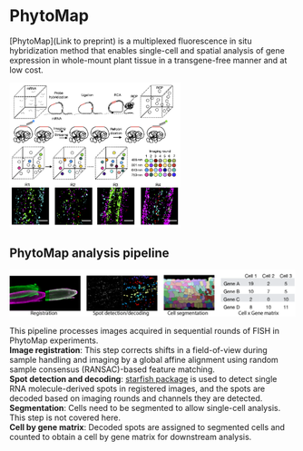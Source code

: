 # PhytoMap

[PhytoMap](Link to preprint) is a multiplexed fluorescence in situ hybridization method that enables single-cell and spatial analysis of gene expression in whole-mount plant tissue in a transgene-free manner and at low cost. 

<!---![alt text]("https://github.com/tnobori/PhytoMap/blob/220707/resources/phytomap_principles.png" width="60%" height="50%")--->
<img src="https://github.com/tnobori/PhytoMap/blob/220707/resources/phytomap_principles.png" width="60%" height="60%">

## PhytoMap analysis pipeline
![alt text](https://github.com/tnobori/PhytoMap/blob/220707/resources/phytomap_analysis_fig.png)

This pipeline processes images acquired in sequential rounds of FISH in PhytoMap experiments.  
**Image registration**: This step corrects shifts in a field-of-view during sample handling and imaging by a global affine alignment using random sample consensus (RANSAC)-based feature matching.  
**Spot detection and decoding**: [starfish package](https://github.com/spacetx/starfish) is used to detect single RNA molecule-derived spots in registered images, and the spots are decoded based on imaging rounds and channels they are detected.   
**Segmentation**: Cells need to be segmented to allow single-cell analysis. This step is not covered here.  
**Cell by gene matrix**: Decoded spots are assigned to segmented cells and counted to obtain a cell by gene matrix for downstream analysis.  
